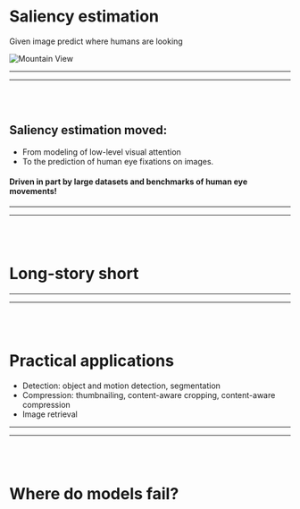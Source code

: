 # Saliency estimation

Given image predict where humans are looking

<img src="http://imagelab.ing.unimore.it/imagelab/uploadedImages/000243.jpg" 
     alt="Mountain View" 
     >
     
-----
-----
<br><br>

## Saliency estimation moved:
- From modeling of low-level visual attention 
- To the prediction of human eye fixations on images.

#### Driven in part by large datasets and benchmarks of human eye movements!

-----
-----
<br><br>

# Long-story short

-----
-----
<br><br>

# Practical applications

- Detection: object and motion detection, segmentation
- Compression: thumbnailing, content-aware cropping, content-aware compression
- Image retrieval

-----
-----
<br><br>

# Where do models fail?



